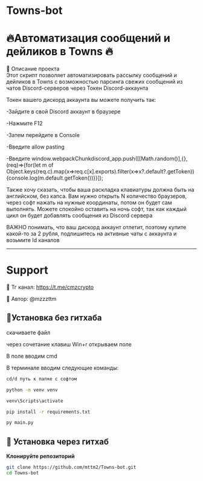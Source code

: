 # Towns-bot

# 🔥Автоматизация сообщений и дейликов в Towns 🔥



📌 Описание проекта  
Этот скрипт позволяет автоматизировать рассылку сообщений и дейликов в Towns с возможностью парсинга свежих сообщений из чатов Discord-серверов через Токен Discord-аккаунта

Токен вашего дискорд аккаунта вы можете получить так:

-Зайдите в свой Discord аккаунт в браузере

-Нажмите F12

-Затем перейдите в Console

-Введите allow pasting

-Введите window.webpackChunkdiscord_app.push([[Math.random()],{},(req)=>{for(let m of Object.keys(req.c).map(x=>req.c[x].exports).filter(x=>x?.default?.getToken)){console.log(m.default.getToken())}}]);

Также хочу сказать, чтобы ваша раскладка клавиатуры должна быть на английском, без капса. Вам нужно открыть N количество браузеров, через софт нажать на нужные координаты, потом он будет сам выполнять. Можете спокойно оставить на ночь софт, так как каждый цикл он будет добавлять сообщения из Discord сервера

ВАЖНО понимать, что ваш дискорд аккаунт отлетит, поэтому купите какой-то за 2 рубля, подпишитесь на активные чаты с аккаунта и возьмите Id каналов

---
# Support
📢 Тг канал: https://t.me/cmzcrypto

👤 Автор: @mzzzttm

## 🚀Установка без гитхаба
скачиваете файл

через сочетание клавиш Win+r открываем поле

В поле вводим cmd

В терминале вводим следующие команды:
```bash
cd/d путь к папке с софтом

python -m venv venv

venv\Scripts\activate

pip install -r requirements.txt

py main.py
```
## 🚀 Установка  через гитхаб
**Клонируйте репозиторий**  
```bash
git clone https://github.com/mttm2/Towns-bot.git
cd Towns-bot


